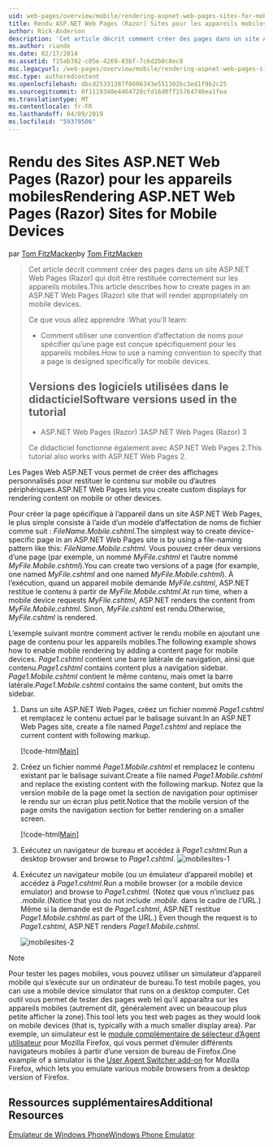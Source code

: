 ```yaml
---
uid: web-pages/overview/mobile/rendering-aspnet-web-pages-sites-for-mobile-devices
title: Rendu ASP.NET Web Pages (Razor) Sites pour les appareils mobiles | Microsoft Docs
author: Rick-Anderson
description: 'Cet article décrit comment créer des pages dans un site ASP.NET Web Pages (Razor) qui doit être restituée correctement sur les appareils mobiles. Ce que vous allez apprendre : Comment vous...'
ms.author: riande
ms.date: 02/17/2014
ms.assetid: f15ab392-c05e-4269-83bf-7c6d2b8c8ec8
msc.legacyurl: /web-pages/overview/mobile/rendering-aspnet-web-pages-sites-for-mobile-devices
msc.type: authoredcontent
ms.openlocfilehash: dbcd25331387f8606343e551302bc3ed1f9b2c25
ms.sourcegitcommit: 0f1119340e4464720cfd16d0ff15764746ea1fea
ms.translationtype: MT
ms.contentlocale: fr-FR
ms.lasthandoff: 04/09/2019
ms.locfileid: "59379506"
---
```

# <a name="rendering-aspnet-web-pages-razor-sites-for-mobile-devices"></a><span data-ttu-id="33903-104">Rendu des Sites ASP.NET Web Pages (Razor) pour les appareils mobiles</span><span class="sxs-lookup"><span data-stu-id="33903-104">Rendering ASP.NET Web Pages (Razor) Sites for Mobile Devices</span></span>

<span data-ttu-id="33903-105">par [Tom FitzMacken](https://github.com/tfitzmac)</span><span class="sxs-lookup"><span data-stu-id="33903-105">by [Tom FitzMacken](https://github.com/tfitzmac)</span></span>

> <span data-ttu-id="33903-106">Cet article décrit comment créer des pages dans un site ASP.NET Web Pages (Razor) qui doit être restituée correctement sur les appareils mobiles.</span><span class="sxs-lookup"><span data-stu-id="33903-106">This article describes how to create pages in an ASP.NET Web Pages (Razor) site that will render appropriately on mobile devices.</span></span>
> 
> <span data-ttu-id="33903-107">Ce que vous allez apprendre :</span><span class="sxs-lookup"><span data-stu-id="33903-107">What you'll learn:</span></span>
> 
> - <span data-ttu-id="33903-108">Comment utiliser une convention d’affectation de noms pour spécifier qu’une page est conçue spécifiquement pour les appareils mobiles.</span><span class="sxs-lookup"><span data-stu-id="33903-108">How to use a naming convention to specify that a page is designed specifically for mobile devices.</span></span>
>   
> 
> ## <a name="software-versions-used-in-the-tutorial"></a><span data-ttu-id="33903-109">Versions des logiciels utilisées dans le didacticiel</span><span class="sxs-lookup"><span data-stu-id="33903-109">Software versions used in the tutorial</span></span>
> 
> 
> - <span data-ttu-id="33903-110">ASP.NET Web Pages (Razor) 3</span><span class="sxs-lookup"><span data-stu-id="33903-110">ASP.NET Web Pages (Razor) 3</span></span>
>   
> 
> <span data-ttu-id="33903-111">Ce didacticiel fonctionne également avec ASP.NET Web Pages 2.</span><span class="sxs-lookup"><span data-stu-id="33903-111">This tutorial also works with ASP.NET Web Pages 2.</span></span>


<span data-ttu-id="33903-112">Les Pages Web ASP.NET vous permet de créer des affichages personnalisés pour restituer le contenu sur mobile ou d’autres périphériques.</span><span class="sxs-lookup"><span data-stu-id="33903-112">ASP.NET Web Pages lets you create custom displays for rendering content on mobile or other devices.</span></span>

<span data-ttu-id="33903-113">Pour créer la page spécifique à l’appareil dans un site ASP.NET Web Pages, le plus simple consiste à l’aide d’un modèle d’affectation de noms de fichier comme suit : *FileName.Mobile.cshtml*.</span><span class="sxs-lookup"><span data-stu-id="33903-113">The simplest way to create device-specific page in an ASP.NET Web Pages site is by using a file-naming pattern like this: *FileName.Mobile.cshtml*.</span></span> <span data-ttu-id="33903-114">Vous pouvez créer deux versions d’une page (par exemple, un nommé *MyFile.cshtml* et l’autre nommé *MyFile.Mobile.cshtml*).</span><span class="sxs-lookup"><span data-stu-id="33903-114">You can create two versions of a page (for example, one named *MyFile.cshtml* and one named *MyFile.Mobile.cshtml*).</span></span> <span data-ttu-id="33903-115">À l’exécution, quand un appareil mobile demande *MyFile.cshtml*, ASP.NET restitue le contenu à partir de *MyFile.Mobile.cshtml*.</span><span class="sxs-lookup"><span data-stu-id="33903-115">At run time, when a mobile device requests *MyFile.cshtml*, ASP.NET renders the content from *MyFile.Mobile.cshtml*.</span></span> <span data-ttu-id="33903-116">Sinon, *MyFile.cshtml* est rendu.</span><span class="sxs-lookup"><span data-stu-id="33903-116">Otherwise, *MyFile.cshtml* is rendered.</span></span>

<span data-ttu-id="33903-117">L’exemple suivant montre comment activer le rendu mobile en ajoutant une page de contenu pour les appareils mobiles.</span><span class="sxs-lookup"><span data-stu-id="33903-117">The following example shows how to enable mobile rendering by adding a content page for mobile devices.</span></span> <span data-ttu-id="33903-118">*Page1.cshtml* contient une barre latérale de navigation, ainsi que contenu.</span><span class="sxs-lookup"><span data-stu-id="33903-118">*Page1.cshtml* contains content plus a navigation sidebar.</span></span> <span data-ttu-id="33903-119">*Page1.Mobile.cshtml* contient le même contenu, mais omet la barre latérale.</span><span class="sxs-lookup"><span data-stu-id="33903-119">*Page1.Mobile.cshtml* contains the same content, but omits the sidebar.</span></span>

1. <span data-ttu-id="33903-120">Dans un site ASP.NET Web Pages, créez un fichier nommé *Page1.cshtml* et remplacez le contenu actuel par le balisage suivant.</span><span class="sxs-lookup"><span data-stu-id="33903-120">In an ASP.NET Web Pages site, create a file named *Page1.cshtml* and replace the current content with following markup.</span></span>

    [!code-html[Main](rendering-aspnet-web-pages-sites-for-mobile-devices/samples/sample1.html)]
2. <span data-ttu-id="33903-121">Créez un fichier nommé *Page1.Mobile.cshtml* et remplacez le contenu existant par le balisage suivant.</span><span class="sxs-lookup"><span data-stu-id="33903-121">Create a file named *Page1.Mobile.cshtml* and replace the existing content with the following markup.</span></span> <span data-ttu-id="33903-122">Notez que la version mobile de la page omet la section de navigation pour optimiser le rendu sur un écran plus petit.</span><span class="sxs-lookup"><span data-stu-id="33903-122">Notice that the mobile version of the page omits the navigation section for better rendering on a smaller screen.</span></span>

    [!code-html[Main](rendering-aspnet-web-pages-sites-for-mobile-devices/samples/sample2.html)]
3. <span data-ttu-id="33903-123">Exécutez un navigateur de bureau et accédez à *Page1.cshtml*.</span><span class="sxs-lookup"><span data-stu-id="33903-123">Run a desktop browser and browse to *Page1.cshtml*.</span></span> ![mobilesites-1](rendering-aspnet-web-pages-sites-for-mobile-devices/_static/image1.png)
4. <span data-ttu-id="33903-125">Exécutez un navigateur mobile (ou un émulateur d’appareil mobile) et accédez à *Page1.cshtml*.</span><span class="sxs-lookup"><span data-stu-id="33903-125">Run a mobile browser (or a mobile device emulator) and browse to *Page1.cshtml*.</span></span> <span data-ttu-id="33903-126">(Notez que vous n’incluez pas *.mobile.*</span><span class="sxs-lookup"><span data-stu-id="33903-126">(Notice that you do not include *.mobile.*</span></span> <span data-ttu-id="33903-127">dans le cadre de l’URL.) Même si la demande est de *Page1.cshtml*, ASP.NET restitue *Page1.Mobile.cshtml*.</span><span class="sxs-lookup"><span data-stu-id="33903-127">as part of the URL.) Even though the request is to *Page1.cshtml*, ASP.NET renders *Page1.Mobile.cshtml*.</span></span>

    ![mobilesites-2](rendering-aspnet-web-pages-sites-for-mobile-devices/_static/image2.png)

> [!NOTE]
> <span data-ttu-id="33903-129">Pour tester les pages mobiles, vous pouvez utiliser un simulateur d’appareil mobile qui s’exécute sur un ordinateur de bureau.</span><span class="sxs-lookup"><span data-stu-id="33903-129">To test mobile pages, you can use a mobile device simulator that runs on a desktop computer.</span></span> <span data-ttu-id="33903-130">Cet outil vous permet de tester des pages web tel qu’il apparaîtra sur les appareils mobiles (autrement dit, généralement avec un beaucoup plus petite afficher la zone).</span><span class="sxs-lookup"><span data-stu-id="33903-130">This tool lets you test web pages as they would look on mobile devices (that is, typically with a much smaller display area).</span></span> <span data-ttu-id="33903-131">Par exemple, un simulateur est le [module complémentaire de sélecteur d’Agent utilisateur](http://addons.mozilla.org/firefox/addon/user-agent-switcher/) pour Mozilla Firefox, qui vous permet d’émuler différents navigateurs mobiles à partir d’une version de bureau de Firefox.</span><span class="sxs-lookup"><span data-stu-id="33903-131">One example of a simulator is the [User Agent Switcher add-on](http://addons.mozilla.org/firefox/addon/user-agent-switcher/) for Mozilla Firefox, which lets you emulate various mobile browsers from a desktop version of Firefox.</span></span>


<a id="Additional_Resources"></a>
## <a name="additional-resources"></a><span data-ttu-id="33903-132">Ressources supplémentaires</span><span class="sxs-lookup"><span data-stu-id="33903-132">Additional Resources</span></span>


[<span data-ttu-id="33903-133">Émulateur de Windows Phone</span><span class="sxs-lookup"><span data-stu-id="33903-133">Windows Phone Emulator</span></span>](https://msdn.microsoft.com/library/ff402563(v=VS.92).aspx)
